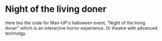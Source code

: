 Night of the living doner
=========================

Here lies the code for Man-UP's halloween event, "Night of the living doner"
which is an interactive horror experience. Or theatre with advanced
technolgy.

